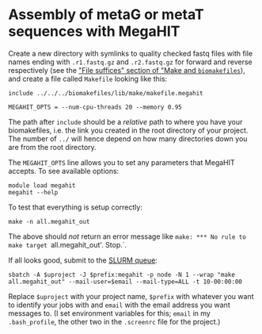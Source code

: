 # Assembly of metaG or metaT sequences with MegaHIT

Create a new directory with symlinks to quality checked fastq files with file names ending with
`.r1.fastq.gz` and `.r2.fastq.gz` for forward and reverse respectively (see the ["File suffices"
section of "Make and `biomakefiles`](biomakefiles.md)), and create a file called `Makefile` looking
like this:

```{make}
include ../../../biomakefiles/lib/make/makefile.megahit

MEGAHIT_OPTS = --num-cpu-threads 20 --memory 0.95
```

The path after `include` should be a *relative* path to where you have your biomakefiles, i.e. the link you created in
the root directory of your project. The number of `../` will hence depend on how many directories down you are from the
root directory.

The `MEGAHIT_OPTS` line allows you to set any parameters that MegaHIT accepts. To see available options:

```
module load megahit
megahit --help
```

To test that everything is setup correctly:

```
make -n all.megahit_out
```

The above should *not* return an error message like `make: *** No rule to make target `all.megahit_out'.  Stop.`.

If all looks good, submit to the [SLURM queue](http://www.uppmax.uu.se/support/user-guides/slurm-user-guide/):

```
sbatch -A $uproject -J $prefix:megahit -p node -N 1 --wrap "make all.megahit_out" --mail-user=$email --mail-type=ALL -t 10-00:00:00
```

Replace `$uproject` with your project name, `$prefix` with whatever you want to identify your jobs
with and `email` with the email address you want messages to. (I set environment variables for this;
`email` in my `.bash_profile`, the other two in the `.screenrc` file for the project.)
